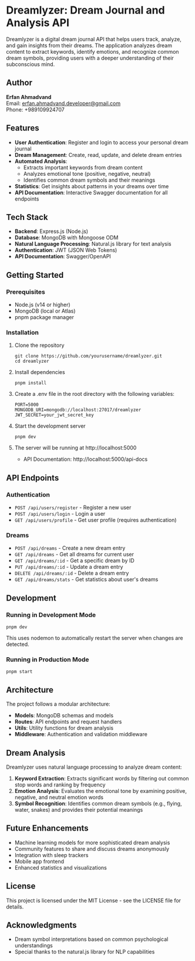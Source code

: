 # Dreamlyzer: Dream Journal and Analysis API

Dreamlyzer is a digital dream journal API that helps users track, analyze, and gain insights from their dreams. The application analyzes dream content to extract keywords, identify emotions, and recognize common dream symbols, providing users with a deeper understanding of their subconscious mind.

## Author

**Erfan Ahmadvand**  
Email: erfan.ahmadvand.developer@gmail.com  
Phone: +989109924707

## Features

- **User Authentication**: Register and login to access your personal dream journal
- **Dream Management**: Create, read, update, and delete dream entries
- **Automated Analysis**: 
  - Extracts important keywords from dream content
  - Analyzes emotional tone (positive, negative, neutral)
  - Identifies common dream symbols and their meanings
- **Statistics**: Get insights about patterns in your dreams over time
- **API Documentation**: Interactive Swagger documentation for all endpoints

## Tech Stack

- **Backend**: Express.js (Node.js)
- **Database**: MongoDB with Mongoose ODM
- **Natural Language Processing**: Natural.js library for text analysis
- **Authentication**: JWT (JSON Web Tokens)
- **API Documentation**: Swagger/OpenAPI

## Getting Started

### Prerequisites

- Node.js (v14 or higher)
- MongoDB (local or Atlas)
- pnpm package manager

### Installation

1. Clone the repository
   ```
   git clone https://github.com/yourusername/dreamlyzer.git
   cd dreamlyzer
   ```

2. Install dependencies
   ```
   pnpm install
   ```

3. Create a .env file in the root directory with the following variables:
   ```
   PORT=5000
   MONGODB_URI=mongodb://localhost:27017/dreamlyzer
   JWT_SECRET=your_jwt_secret_key
   ```

4. Start the development server
   ```
   pnpm dev
   ```

5. The server will be running at http://localhost:5000
   - API Documentation: http://localhost:5000/api-docs

## API Endpoints

### Authentication

- `POST /api/users/register` - Register a new user
- `POST /api/users/login` - Login a user
- `GET /api/users/profile` - Get user profile (requires authentication)

### Dreams

- `POST /api/dreams` - Create a new dream entry
- `GET /api/dreams` - Get all dreams for current user
- `GET /api/dreams/:id` - Get a specific dream by ID
- `PUT /api/dreams/:id` - Update a dream entry
- `DELETE /api/dreams/:id` - Delete a dream entry
- `GET /api/dreams/stats` - Get statistics about user's dreams

## Development

### Running in Development Mode

```
pnpm dev
```

This uses nodemon to automatically restart the server when changes are detected.

### Running in Production Mode

```
pnpm start
```

## Architecture

The project follows a modular architecture:

- **Models**: MongoDB schemas and models
- **Routes**: API endpoints and request handlers
- **Utils**: Utility functions for dream analysis
- **Middleware**: Authentication and validation middleware

## Dream Analysis

Dreamlyzer uses natural language processing to analyze dream content:

1. **Keyword Extraction**: Extracts significant words by filtering out common stop words and ranking by frequency
2. **Emotion Analysis**: Evaluates the emotional tone by examining positive, negative, and neutral emotion words
3. **Symbol Recognition**: Identifies common dream symbols (e.g., flying, water, snakes) and provides their potential meanings

## Future Enhancements

- Machine learning models for more sophisticated dream analysis
- Community features to share and discuss dreams anonymously
- Integration with sleep trackers
- Mobile app frontend
- Enhanced statistics and visualizations

## License

This project is licensed under the MIT License - see the LICENSE file for details.

## Acknowledgments

- Dream symbol interpretations based on common psychological understandings
- Special thanks to the natural.js library for NLP capabilities 